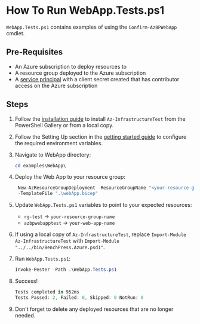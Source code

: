 # How To Run WebApp.Tests.ps1

`WebApp.Tests.ps1` contains examples of using the `Confirm-AzBPWebApp` cmdlet.

## Pre-Requisites

- An Azure subscription to deploy resources to
- A resource group deployed to the Azure subscription
- A [service principal](https://learn.microsoft.com/en-us/cli/azurecreate-an-azure-service-principal-azure-cli)
with a client secret created that has contributor access on the Azure subscription

## Steps

1. Follow the [installation guide](../../docs/installation.md) to install `Az-InfrastructureTest` from the PowerShell
Gallery or from a local copy.
1. Follow the Setting Up section in the [getting started guide](../../docs/getting_started.md) to configure the
required environment variables.
1. Navigate to WebApp directory:

   ```Powershell
   cd examples\WebApp\
   ```

1. Deploy the Web App to your resource group:

   ```Powershell
    New-AzResourceGroupDeployment -ResourceGroupName "<your-resource-group-name>"`
    -TemplateFile ".\webApp.bicep"
   ```

1. Update `WebApp.Tests.ps1` variables to point to your expected resources:

   - `rg-test` -> `your-resource-group-name`
   - `azbpwebapptest` -> `your-web-app-name`

1. If using a local copy of `Az-InfrastructureTest`, replace `Import-Module Az-InfrastructureTest` with
`Import-Module "../../bin/BenchPress.Azure.psd1"`.

1. Run `WebApp.Tests.ps1`:

   ```Powershell
   Invoke-Pester -Path .\WebApp.Tests.ps1
   ```

1. Success!

   ```Powershell
   Tests completed in 952ms
   Tests Passed: 2, Failed: 0, Skipped: 0 NotRun: 0
   ```

1. Don't forget to delete any deployed resources that are no longer needed.
